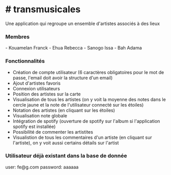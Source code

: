 <h1># transmusicales</h1>

Une application qui regroupe un ensemble d'artistes associés à des lieux

<h3>Membres</h3>
- Kouamelan Franck
- Ehua Rebecca
- Sanogo Issa
- Bah Adama

<h3>Fonctionnalités</h3>
<ul>
<li> Création de compte utilisateur (6 caractères obligatoires pour le mot de passe, l'email doit avoir la structure d'un email)</li>
<li> Ajout d'artistes favoris</li>
<li> Connexion utilisateurs</li>
<li> Position des artistes sur la carte</li>
<li> Visualisation de tous les artistes (on y voit la moyenne des notes dans le cercle jaune et la note de l'utilisateur connecté sur les étoiles)</li>
<li> Notation des artistes (en cliquant sur les étoiles)</li>
<li> Visualisation note globale</li>
<li> Intégration de spotify (ouverture de spotify sur l'album si l'application spotify est installée)</li>
<li> Possibilité de commenter les artistites</li>
<li> Visualistion de tous les commentaires d'un artiste (en cliquant sur l'artiste), on y voit aussi certains détails sur l'artist</li>
</ul>
<h3>Utilisateur déjà existant dans la base de donnée</h3>
user: fe@g.com
password: aaaaaa 
    